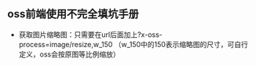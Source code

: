 ## oss前端使用不完全填坑手册
- 获取图片缩略图：只需要在url后面加上?x-oss-process=image/resize,w_150 （w_150中的150表示缩略图的尺寸，可自行定义，oss会按原图等比例缩放）